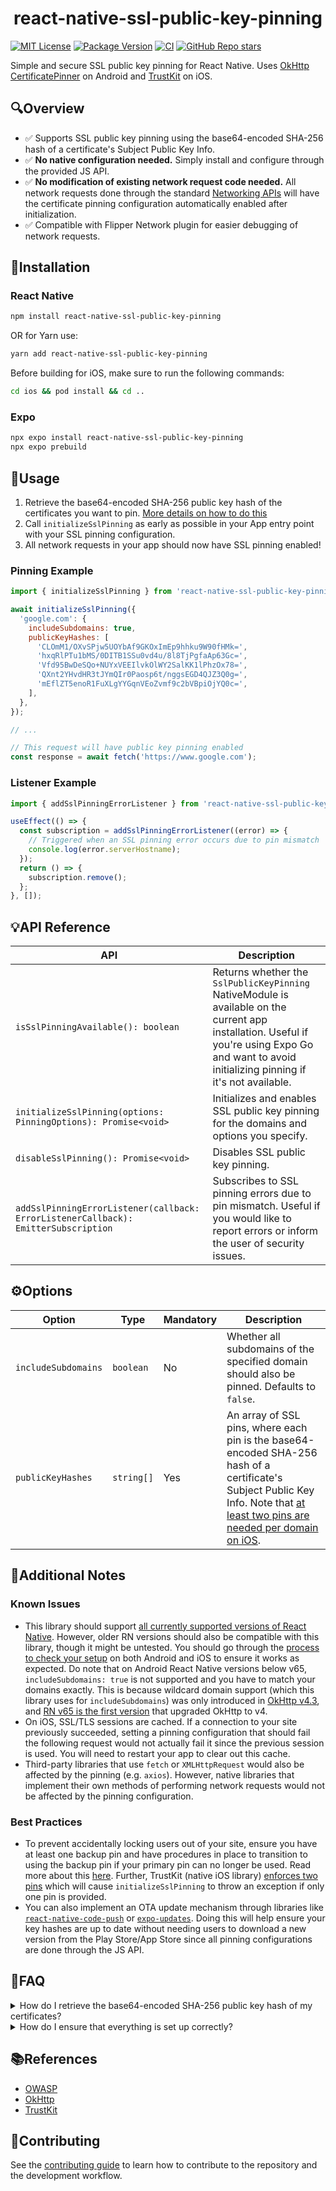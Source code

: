 <h1 align="center">react-native-ssl-public-key-pinning</h1>

[![MIT License](https://img.shields.io/github/license/frw/react-native-ssl-public-key-pinning)](LICENSE)
[![Package Version](https://img.shields.io/npm/v/react-native-ssl-public-key-pinning)](https://www.npmjs.com/package/react-native-ssl-public-key-pinning)
[![CI](https://github.com/frw/react-native-ssl-public-key-pinning/actions/workflows/ci.yml/badge.svg?branch=main)](https://github.com/frw/react-native-ssl-public-key-pinning/actions/workflows/ci.yml)
[![GitHub Repo stars](https://img.shields.io/github/stars/frw/react-native-ssl-public-key-pinning?style=social)](https://github.com/frw/react-native-ssl-public-key-pinning)

Simple and secure SSL public key pinning for React Native. Uses [OkHttp CertificatePinner](https://square.github.io/okhttp/4.x/okhttp/okhttp3/-certificate-pinner/) on Android and [TrustKit](https://github.com/datatheorem/TrustKit) on iOS.

## 🔍Overview

- ✅ Supports SSL public key pinning using the base64-encoded SHA-256 hash of a certificate's Subject Public Key Info.
- ✅ **No native configuration needed.** Simply install and configure through the provided JS API.
- ✅ **No modification of existing network request code needed.** All network requests done through the standard [Networking APIs](https://reactnative.dev/docs/network) will have the certificate pinning configuration automatically enabled after initialization.
- ✅ Compatible with Flipper Network plugin for easier debugging of network requests.

## 🧰Installation

### React Native
```sh
npm install react-native-ssl-public-key-pinning
```
OR for Yarn use:
```sh
yarn add react-native-ssl-public-key-pinning
```
Before building for iOS, make sure to run the following commands:
```sh
cd ios && pod install && cd ..
```

### Expo
```sh
npx expo install react-native-ssl-public-key-pinning
npx expo prebuild
```

## 🚀Usage

1. Retrieve the base64-encoded SHA-256 public key hash of the certificates you want to pin. [More details on how to do this](#public-key-hash)
2. Call `initializeSslPinning` as early as possible in your App entry point with your SSL pinning configuration.
3. All network requests in your app should now have SSL pinning enabled!

### Pinning Example

```js
import { initializeSslPinning } from 'react-native-ssl-public-key-pinning';

await initializeSslPinning({
  'google.com': {
    includeSubdomains: true,
    publicKeyHashes: [
      'CLOmM1/OXvSPjw5UOYbAf9GKOxImEp9hhku9W90fHMk=',
      'hxqRlPTu1bMS/0DITB1SSu0vd4u/8l8TjPgfaAp63Gc=',
      'Vfd95BwDeSQo+NUYxVEEIlvkOlWY2SalKK1lPhzOx78=',
      'QXnt2YHvdHR3tJYmQIr0Paosp6t/nggsEGD4QJZ3Q0g=',
      'mEflZT5enoR1FuXLgYYGqnVEoZvmf9c2bVBpiOjYQ0c=',
    ],
  },
});

// ...

// This request will have public key pinning enabled
const response = await fetch('https://www.google.com');
```

### Listener Example
```js
import { addSslPinningErrorListener } from 'react-native-ssl-public-key-pinning';

useEffect(() => {
  const subscription = addSslPinningErrorListener((error) => {
    // Triggered when an SSL pinning error occurs due to pin mismatch
    console.log(error.serverHostname);
  });
  return () => {
    subscription.remove();
  };
}, []);
```

## 💡API Reference
|API|Description|
|--|--|
|`isSslPinningAvailable(): boolean`|Returns whether the `SslPublicKeyPinning` NativeModule is available on the current app installation. Useful if you're using Expo Go and want to avoid initializing pinning if it's not available.|
|`initializeSslPinning(options: PinningOptions): Promise<void>`|Initializes and enables SSL public key pinning for the domains and options you specify.|
|`disableSslPinning(): Promise<void>`|Disables SSL public key pinning.|
|`addSslPinningErrorListener(callback: ErrorListenerCallback): EmitterSubscription`|Subscribes to SSL pinning errors due to pin mismatch. Useful if you would like to report errors or inform the user of security issues.|

## ⚙️Options

|Option|Type|Mandatory|Description|
|--|--|--|--|
|`includeSubdomains`|`boolean`|No|Whether all subdomains of the specified domain should also be pinned. Defaults to `false`.|
|`publicKeyHashes`|`string[]`|Yes|An array of SSL pins, where each pin is the base64-encoded SHA-256 hash of a certificate's Subject Public Key Info. Note that [at least two pins are needed per domain on iOS](#additional-notes).|

## 📝Additional Notes

### Known Issues
- This library should support [all currently supported versions of React Native](https://github.com/reactwg/react-native-releases#which-versions-are-currently-supported). However, older RN versions should also be compatible with this library, though it might be untested. You should go through the [process to check your setup](#check-setup) on both Android and iOS to ensure it works as expected. Do note that on Android React Native versions below v65, `includeSubdomains: true` is not supported and you have to match your domains exactly. This is because wildcard domain support (which this library uses for `includeSubdomains`) was only introduced in [OkHttp v4.3](https://square.github.io/okhttp/changelogs/changelog_4x/#version-430), and [RN v65 is the first version](https://github.com/facebook/react-native/releases/tag/v0.65.0) that upgraded OkHttp to v4.
- On iOS, SSL/TLS sessions are cached. If a connection to your site previously succeeded, setting a pinning configuration that should fail the following request would not actually fail it since the previous session is used. You will need to restart your app to clear out this cache.
- Third-party libraries that use `fetch` or `XMLHttpRequest` would also be affected by the pinning (e.g. `axios`). However, native libraries that implement their own methods of performing network requests would not be affected by the pinning configuration.

### Best Practices
- To prevent accidentally locking users out of your site, ensure you have at least one backup pin and have procedures in place to transition to using the backup pin if your primary pin can no longer be used. Read more about this [here](https://github.com/datatheorem/TrustKit/blob/master/docs/getting-started.md#always-provide-at-least-one-backup-pin). Further, TrustKit (native iOS library) [enforces two pins](https://github.com/datatheorem/TrustKit/commit/7a8b422216e29df400603fb969ab24af17c6856a) which will cause `initializeSslPinning` to throw an exception if only one pin is provided. 
- You can also implement an OTA update mechanism through libraries like [`react-native-code-push`](https://github.com/microsoft/react-native-code-push) or [`expo-updates`](https://docs.expo.dev/versions/latest/sdk/updates/). Doing this will help ensure your key hashes are up to date without needing users to download a new version from the Play Store/App Store since all pinning configurations are done through the JS API.


## 🤔FAQ

<details id="public-key-hash">
  <summary>How do I retrieve the base64-encoded SHA-256 public key hash of my certificates?</summary>

  ### OpenSSL CLI
  
  #### Server
  
  Run the following command, replacing `<hostname>` with your server's hostname.
  
  ```sh
  echo | openssl s_client -servername <hostname> -connect <hostname>:443 2>/dev/null | openssl x509 -pubkey -noout | openssl pkey -pubin -outform DER | openssl dgst -sha256 -binary | openssl enc -base64
  ```
  
  #### Certificate file
  
  ```sh
  openssl x509 -in certificate.crt -pubkey -noout | openssl pkey -pubin -outform der | openssl dgst -sha256 -binary | openssl enc -base64
  ```

  #### Private SSL key

  1. Convert private key to public pem key:

  ```
  openssl rsa -in private.key -pubout -out public_key.pem
  ```

  2. generate hash from public key

  ```
  openssl rsa -in public_key.pem -pubin -outform DER | openssl dgst -sha256 -binary | openssl enc -base64
  ```
  
  ### SSL Labs
  
  If your site is accessible publicly, you can use https://www.ssllabs.com/ssltest/index.html to retrieve the public key hash of your certificates.
  
  ![ssllabs](https://user-images.githubusercontent.com/1888212/224491992-f315c9b0-1cd5-4ad1-a02a-b32a9fc52493.jpg)

  
</details>

<details id="check-setup">
  <summary>How do I ensure that everything is set up correctly?</summary>
  
  An easy way to test you've set everything up correctly is by temporarily providing the wrong public key hashes to `initializeSslPinning`. For example:
  
```
await initializeSslPinning({
  'google.com': {
    includeSubdomains: true,
    publicKeyHashes: [
      'AAAAAAAAAAAAAAAAAAAAAAAAAAAAAAAAAAAAAAAAAAA=',
      'BBBBBBBBBBBBBBBBBBBBBBBBBBBBBBBBBBBBBBBBBBB=',
    ],
  },
});

// ...

// This request should fail with an error
const response = await fetch('https://www.google.com');
```

Any requests you make to the pinned domain should fail since the server is not providing certificates that match your hashes. You can then switch back to the correct public key hashes while leaving everything else the same, and once you ensure the requests succeed again you'll know you've set it all up correctly!
  
</details>

## 📚References

- [OWASP](https://owasp.org/www-community/controls/Certificate_and_Public_Key_Pinning)
- [OkHttp](https://square.github.io/okhttp/4.x/okhttp/okhttp3/-certificate-pinner/)
- [TrustKit](https://github.com/datatheorem/TrustKit/blob/master/docs/getting-started.md)

## 🤝Contributing

See the [contributing guide](CONTRIBUTING.md) to learn how to contribute to the repository and the development workflow.
